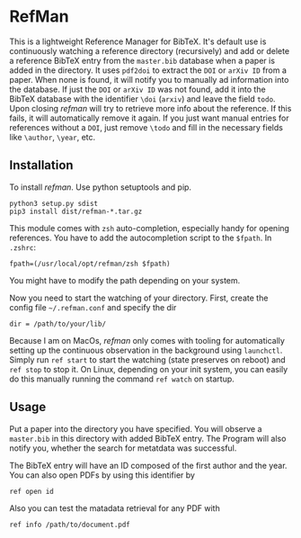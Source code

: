 # RefMan

This is a lightweight Reference Manager for BibTeX. It's default use is
continuously watching a reference directory (recursively) and add or delete a
reference BibTeX entry from the `master.bib` database when a paper is added in
the directory. It uses `pdf2doi` to extract the `DOI` or `arXiv ID` from a
paper. When none is found, it will notify you to manually ad information into
the database. If just the `DOI` or `arXiv ID` was not found, add it into the
BibTeX database with the identifier `\doi` (`arxiv`) and leave the field
`todo`. Upon closing _refman_ will try to retrieve more info about the
reference. If this fails, it will automatically remove it again. If you just
want manual entries for references without a `DOI`, just remove `\todo` and
fill in the necessary fields like `\author`, `\year`, etc.

## Installation

To install _refman_. Use python setuptools and pip.

```
python3 setup.py sdist
pip3 install dist/refman-*.tar.gz
```

This module comes with `zsh` auto-completion, especially handy for opening
references. You have to add the autocompletion script to the `$fpath`.
In `.zshrc`:

```.zshrc
fpath=(/usr/local/opt/refman/zsh $fpath)
```

You might have to modify the path depending on your system.

Now you need to start the watching of your directory. First, create the config
file `~/.refman.conf` and specify the dir

```
dir = /path/to/your/lib/
```

Because I am on MacOs, _refman_ only comes with tooling for automatically
setting up the continuous observation in the background using `launchctl`.
Simply run `ref start` to start the watching (state preserves on reboot) and
`ref stop` to stop it.
On Linux, depending on your init system, you can easily do this manually
running the command `ref watch` on startup.

## Usage

Put a paper into the directory you have specified. You will observe a
`master.bib` in this directory with added BibTeX entry. The Program will also
notify you, whether the search for metatdata was successful.

The BibTeX entry will have an ID composed of the first author and the year. You
can also open PDFs by using this identifier by

```
ref open id
```

Also you can test the matadata retrieval for any PDF with

```
ref info /path/to/document.pdf
```
